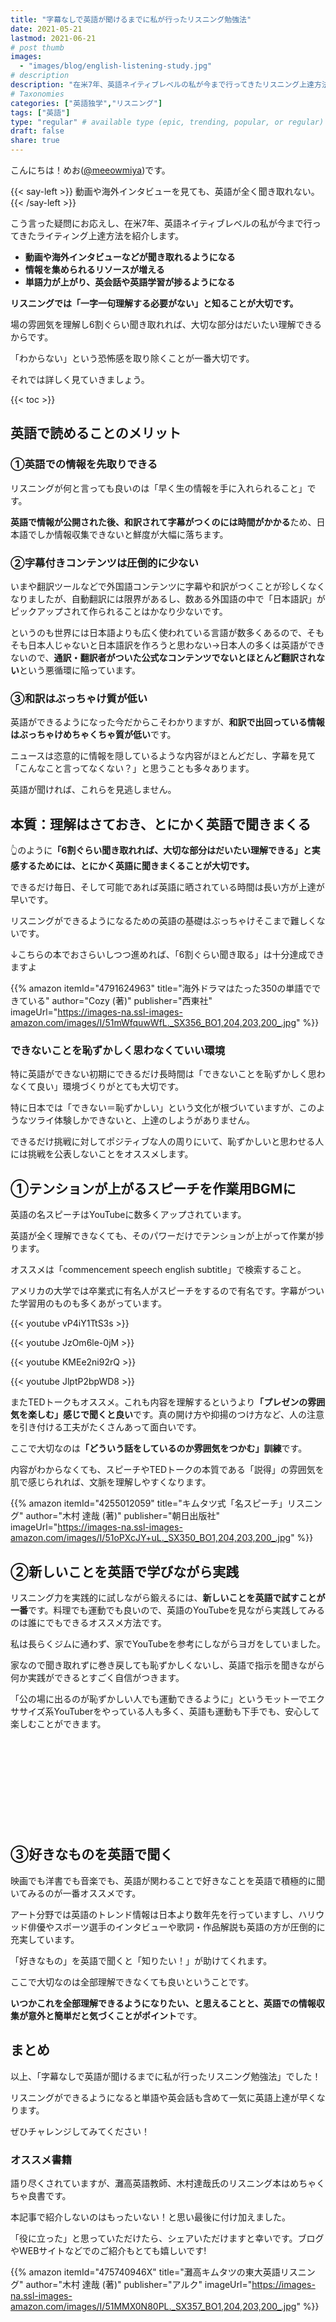 ```yaml
---
title: "字幕なしで英語が聞けるまでに私が行ったリスニング勉強法"
date: 2021-05-21
lastmod: 2021-06-21
# post thumb
images:
  - "images/blog/english-listening-study.jpg"
# description
description: "在米7年、英語ネイティブレベルの私が今まで行ってきたリスニング上達方法を紹介します"
# Taxonomies
categories: ["英語独学","リスニング"]
tags: ["英語"]
type: "regular" # available type (epic, trending, popular, or regular)
draft: false
share: true
---
```


こんにちは！めお(<u><a href="https://twitter.com/meeowmiya" target="_blank">@meeowmiya</a></u>)です。

{{< say-left >}}
動画や海外インタビューを見ても、英語が全く聞き取れない。
{{< /say-left >}}

こう言った疑問にお応えし、在米7年、英語ネイティブレベルの私が今まで行ってきたライティング上達方法を紹介します。


* **動画や海外インタビューなどが聞き取れるようになる**
* **情報を集められるリソースが増える**
* **単語力が上がり、英会話や英語学習が捗るようになる**

<span class="keiko-red">**リスニングでは「一字一句理解する必要がない」と知ることが大切です。**</span>

場の雰囲気を理解し6割ぐらい聞き取れれば、大切な部分はだいたい理解できるからです。

「わからない」という恐怖感を取り除くことが一番大切です。

それでは詳しく見ていきましょう。

{{< toc >}}

## 英語で読めることのメリット

### ①英語での情報を先取りできる

リスニングが何と言っても良いのは「早く生の情報を手に入れられること」です。

<span class="keiko-red">**英語で情報が公開された後、和訳されて字幕がつくのには時間がかかる**</span>ため、日本語でしか情報収集できないと鮮度が大幅に落ちます。


### ②字幕付きコンテンツは圧倒的に少ない

いまや翻訳ツールなどで外国語コンテンツに字幕や和訳がつくことが珍しくなくなりましたが、自動翻訳には限界があるし、数ある外国語の中で「日本語訳」がピックアップされて作られることはかなり少ないです。

というのも世界には日本語よりも広く使われている言語が数多くあるので、そもそも日本人じゃないと日本語訳を作ろうと思わない→日本人の多くは英語ができないので、<span class="keiko-red">**通訳・翻訳者がついた公式なコンテンツでないとほとんど翻訳されない**</span>という悪循環に陥っています。


### ③和訳はぶっちゃけ質が低い

英語ができるようになった今だからこそわかりますが、<span class="keiko-red">**和訳で出回っている情報はぶっちゃけめちゃくちゃ質が低い**</span>です。

ニュースは恣意的に情報を隠しているような内容がほとんどだし、字幕を見て「こんなこと言ってなくない？」と思うことも多々あります。

英語が聞ければ、これらを見逃しません。


## 本質：理解はさておき、とにかく英語で聞きまくる

👆のように<span class="keiko-red">**「6割ぐらい聞き取れれば、大切な部分はだいたい理解できる」と実感するためには、とにかく英語に聞きまくることが大切です。**</span>

できるだけ毎日、そして可能であれば英語に晒されている時間は長い方が上達が早いです。

リスニングができるようになるための英語の基礎はぶっちゃけそこまで難しくないです。

↓こちらの本でおさらいしつつ進めれば、「6割ぐらい聞き取る」は十分達成できますよ

{{% amazon 
 itemId="4791624963"
 title="海外ドラマはたった350の単語でできている"
 author="Cozy  (著)"
 publisher="西東社"
 imageUrl="https://images-na.ssl-images-amazon.com/images/I/51mWfquwWfL._SX356_BO1,204,203,200_.jpg"
%}}

### できないことを恥ずかしく思わなくていい環境

特に英語ができない初期にできるだけ長時間は「できないことを恥ずかしく思わなくて良い」環境づくりがとても大切です。

特に日本では「できない＝恥ずかしい」という文化が根づいていますが、このようなツライ体験しかできないと、上達のしようがありません。

できるだけ挑戦に対してポジティブな人の周りにいて、恥ずかしいと思わせる人には挑戦を公表しないことをオススメします。

## ①テンションが上がるスピーチを作業用BGMに


英語の名スピーチはYouTubeに数多くアップされています。

英語が全く理解できなくても、そのパワーだけでテンションが上がって作業が捗ります。

オススメは「commencement speech english subtitle」で検索すること。

アメリカの大学では卒業式に有名人がスピーチをするので有名です。字幕がついた学習用のものも多くあがっています。

{{< youtube vP4iY1TtS3s >}}<br>

{{< youtube JzOm6le-0jM >}}<br>

{{< youtube KMEe2ni92rQ >}}<br>

{{< youtube JlptP2bpWD8 >}}<br>


またTEDトークもオススメ。これも内容を理解するというより<span class="keiko-red">**「プレゼンの雰囲気を楽しむ」感じで聞くと良い**</span>です。真の開け方や抑揚のつけ方など、人の注意を引き付ける工夫がたくさんあって面白いです。

ここで大切なのは<span class="keiko-red">**「どういう話をしているのか雰囲気をつかむ」訓練**</span>です。

内容がわからなくても、スピーチやTEDトークの本質である「説得」の雰囲気を肌で感じられれば、文脈を理解しやすくなります。

{{% amazon 
 itemId="4255012059"
 title="キムタツ式「名スピーチ」リスニング"
 author="木村 達哉  (著)"
 publisher="朝日出版社"
 imageUrl="https://images-na.ssl-images-amazon.com/images/I/51oPXcJY+uL._SX350_BO1,204,203,200_.jpg"
%}}

## ②新しいことを英語で学びながら実践

リスニング力を実践的に試しながら鍛えるには、<span class="keiko-red">**新しいことを英語で試すことが一番**</span>です。料理でも運動でも良いので、英語のYouTubeを見ながら実践してみるのは誰にでもできるオススメ方法です。

私は長らくジムに通わず、家でYouTubeを参考にしながらヨガをしていました。

家なので聞き取れずに巻き戻しても恥ずかしくないし、英語で指示を聞きながら何か実践ができるとすごく自信がつきます。

「公の場に出るのが恥ずかしい人でも運動できるように」というモットーでエクササイズ系YouTuberをやっている人も多く、英語も運動も下手でも、安心して楽しむことができます。

<div class="iframely-embed"><div class="iframely-responsive" style="height: 140px; padding-bottom: 0;"><a href="https://www.youtube.com/user/yogawithadriene" data-iframely-url="//cdn.iframe.ly/O8gInMO"></a></div></div><script async src="//cdn.iframe.ly/embed.js" charset="utf-8"></script>

## ③好きなものを英語で聞く


映画でも洋書でも音楽でも、英語が関わることで好きなことを英語で積極的に聞いてみるのが一番オススメです。

アート分野では英語のトレンド情報は日本より数年先を行っていますし、ハリウッド俳優やスポーツ選手のインタビューや歌詞・作品解説も英語の方が圧倒的に充実しています。

「好きなもの」を英語で聞くと「知りたい！」が助けてくれます。

ここで大切なのは全部理解できなくても良いということです。

<span class="keiko-red">**いつかこれを全部理解できるようになりたい、と思えることと、英語での情報収集が意外と簡単だと気づくことがポイント**</span>です。

## まとめ


以上、「字幕なしで英語が聞けるまでに私が行ったリスニング勉強法」でした！

リスニングができるようになると単語や英会話も含めて一気に英語上達が早くなります。

ぜひチャレンジしてみてください！

### オススメ書籍

語り尽くされていますが、灘高英語教師、木村達哉氏のリスニング本はめちゃくちゃ良書です。

本記事で紹介しないのはもったいない！と思い最後に付け加えました。

「役に立った」と思っていただけたら、シェアいただけますと幸いです。ブログやWEBサイトなどでのご紹介もとても嬉しいです!

{{% amazon 
 itemId="475740946X"
 title="灘高キムタツの東大英語リスニング"
 author="木村 達哉  (著)"
 publisher="アルク"
 imageUrl="https://images-na.ssl-images-amazon.com/images/I/51MMX0N80PL._SX357_BO1,204,203,200_.jpg"
%}}


